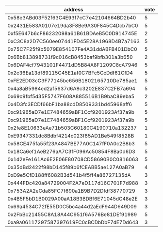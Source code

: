 address|vote|timestamp|signature
---|---|---|---
0x58e3ABd03F52f63C4E93f7cC7e42104664BD2b40|5|1599580227|0xfd601887e0216da68a9c71a70fa47316f1492bcee6de33dbddfc62c1439094af183c5987e76ce7fbe567dc59566baac92db4b269b37f808e4e925ca1d8c3fade1b
0x2431E583A0107e19da3F8Be9A30F845C4Dcb7bC0|5|1599580377|0xeeef9cf115b0f772cea5db48e5398492fe5491b786eb4096a21f0c19afa399542da84ca4c30625a66a0e57faf5746c702a708d189347660237da0c21e01bdb9a1b
0xf5E647b6cF86232098a61B61BDAeB5C0D914745E|2|1599580500|0xf31993b011bbebf6d62f4c958442f3a6399f690e2c152936190025f033bb6a985251fda9f7e93aa58f6c0655f30abbf38dea5f59bf87e19bf9e22c73deb742cf1c
0xC3C8a2D7C560ee07441FD45E28A1968D4B7a7163|5|1599580566|0xb55f7ae57b8b95f28126e4a699c08e80da378a1a1c54083329b4731188b025c92817ee780f961955a9fe4aa02921d81c8a77e90807f03e78f6c9dd95eb15ac9e1b
0x75C7F25f9b5079E854107Fe4A31ddABFB401DbC0|5|1599580843|0xa60d55c0b8064ee0f458b8d966002e27509e7f93668a69be0daf9c619af65c3b2d3fdd55bb6f9f19c94b64cabff3f837d61c9bafc4af55e9d519d37fd75b75701b
0x6Bb813898731f9c016cB8453baf9bfb301a3b650|2|1599581171|0x21d1dd52ed01cbf274a4e469802a214af0a3f25e900abd5e0d24f2bbf6108099182bae940b89c86d05761518cf7ec6a6ee4c96f92f956da335fd05be40ab8ae61b
0x6DAF4cf7943101F4471dD5B84A8F1209C8cA7946|5|1599583889|0x2decc4b82aaf9e8c316f79c6a57f42636526377b0d39ea6705f9716a1a218b743aa654e919c380e6589f7636ddbf394fe7b590409070f15adc488535009291711b
0x2c36Ea13df89115C45E1af0C7BFc5CcDdf61CfD4|5|1599584657|0x3e3e647a110ad1f0c2dc14cb301d731177845ff9e1185c72ab73b3400319503a4eb1ab69e16811e15df76b061ac0e869bfbc21e42d5a7fcf1284f5269bf3da001b
0xFE2ED03cC3F77145be656B1802165710De785ae1|5|1599585608|0xae30408405f731c3654d02c200d50b1739cc392ed5f668b8b56c6aa28678a9c14c8c6e224af5b70ecbebc56764041e466b79d33401cd425ed72478026fc144951c
0x4a8aB5984ed2af5637d6A8c3202E837C2FB7a694|5|1599585715|0x25eb70ba0e9a60df20b9008554bdcf4c8ed6b5b9456958bfb4e57c28264a4c0936c265a848eaa6b7747e71c53d7fae13ca8614952ac4c7ca8d8a7f76badbbfd31b
0x69c9fbf5d35F5747F608A885516B1B9baC89eba5|2|1599586277|0x0ec11fdb8e2b03cdf437e6bd8b0f1107939476200f405ffe43d74ad0a64853534a87a04cd75fa183e265001d1742efb65c12af6579cabf2203d56cd2c1c0c5561b
0x4D3fc3ECDf66bF1ba88cdD8509331bd45968aff6|5|1599586373|0x593e373f15380bd1599b48daeb47a39c1107393785b355a46d6a3c9dbdc15ba40f93354e63d2afbb03e535fd597f94c7e51c7e753b915ad96526953f18b0ca2b1b
0xc91965aD7e1E7484659aBF1Ccf9201923Af37a9b|5|1599586769|0xcd136abe5b52747ebcbf667aa5ff5e51b5d43cca9aba2a363e40c1c1fa942aab626317b6b330ca03f92f5a1f24c23efbd6ca0c39ceae441fd3c3feceaebc5dc81c
0xc91965aD7e1E7484659aBF1Ccf9201923Af37a9b|5|1599586894|0x7b488e6608126bbb02c12c99c65ce5f19f391e177e5b3f8b04d2a9846d7ec3db73df926d01a287fb66016f96416962d0d755e8beca4403d0a366dc4b3d6667ec1b
0x2fe8E10633eAe71b503C60180C4190710a132237|1|1599586920|0xb3e7ca48319d4c9fdff7f08c07b057c8aa7de7f88fde95a371088944d7a45eae2c8c4b9ed01c467527628745de0a147ce6d352b5fdc665b3ac3db40e462be6101b
0xE9347331dc8Bdbf4214c023f85AD1Be549f8528B|1|1599587121|0x44478983cd20e83377779ca90b9552d8bcc19f7f63db7368803ab26f105b8c91670d64f5ae6fe19f83749dfff49a44de6ef0dc6f611abb397f8e5a9117df3d2c1c
0x58CE475fa55f23A4847BE77A0C147fF0A0c2B8b3|5|1599588432|0xb72463776bb546be9274d7d13c7e12247ad8254ddcbaa1be6f35aa7dbcff3b7e4ef070428ffb01887278a85eb2f3fb870eb10219065a0bddbb8a491d4f25987c1b
0x18Ca6ef1AeB276aA7C3fF096Ac50854F8Ba0d6D3|5|1599588563|0xaccd6a1498c5b7ddbb6441dfb716f4a6a719d7efc2c8dc9a048cea083aaea01c5505dc05268094168b2d1032a81bdcbe3d297762f98e26837727f0a12459d6a41c
0x1d2eFe161Ac6E2E06E80708CD58690B0C0816063|5|1599588580|0x7465c23058b84605a750e14cf9329c5cb206f484226632aee39f4ea66fa957de46834c5e0c95a7c123c880b6832ffad23ab9188342047640ee866ec8492db5261c
0x35dBd2422f98bD145f89b6fCEABB5ae127A0aB79|4|1599589300|0x719a32c3c3ec1067426f04ee2365d527e95e2c91b752e8271778dab132c4e8f271be33c2577372868317f114a5f54b934f94126fcfa1f931952820e48c7ec30d1c
0xD9e5CfD188ff6082B3d541b4f5ff4a86727135dA|3|1599589488|0x94128c0109371e65393725904921ca967a73f996d9cf97010db221dc942c4c951119526552d99207bc622a94bc43b89c30ab52ed149f14040b3b8c36765ee7ad1c
0x444FDc420a84729004F2A7eD117d16C701F7d988|3|1599589813|0x0fafcd3c24b5f797344e451c13b5af5586f5c381aea5c01b76338a53685e4b150561a7cea75f1c8d2b3e50470afff87458550ef4328569bfa56419335f834f811c
0x753A2A2eCda85FC7f690a1B9B7D2Dfdf38770729|3|1599591288|0x288fc0e4fa27f4dc4333ae6af33a937d4ea0480c6ef3c65cbd293b5755d501571ea8e8616bacb9a442d4ad1a4c1faf3dad704cee5e379384909dc685deb3a4c61b
0x4B5F5bD1B0029A00aA18B3BDBf6E71045dC48e2E|3|1599592226|0x0fa9416784c88ac166f33952c6ed8786a1f8a536b38a21713410cb67e8fed4222950b5e8f76f0fbd8515c35c5e9e6d9fbcd275e1cecb97a9e8726653acbe5c971c
0x69a4534C72fE55D0C5bc4a44d2aEdF944D649D09|3|1599595359|0xa4ea8755d9ac083af5d4ad80cfb5f445acdb0c259598a94847e6dde02681f874313aadc20d7d5215c201703451cb6127d381b259a832839e864a818fda85273f1b
0x2FbBc21455C8A18A44C951f6A576Be81DEf91989|5|1599595894|0x98765141acbb1314a2728c82d10749e60cad63b25037f2c0ae37674db59a327350696ba80a747a67c62fdefcf7146c2b427df91bd3f74e811b713825129faa8d1c
0xa9a06117297587397619FC0cBCDbDbF7dE7Dd643|3|1599598164|0xd61c2111eb4b621346cd179374d1b5f45d192eed5baac178cede9efb0d0973c107977330cb34706aa5a2beec88ad54be12075ba52a0bc6bc9528681a929507071c